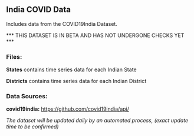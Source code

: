 ## India COVID Data

Includes data from the COVID19India Dataset.


*** THIS  DATASET IS IN BETA AND HAS NOT UNDERGONE CHECKS YET ***
 
 
### Files:

**States** contains time series data for each Indian State

**Districts** contains time series data for each Indian District


### Data Sources:

**covid19india:** https://github.com/covid19india/api/


_The dataset will be updated daily by an automated process, (exact update time to be confirmed)_
